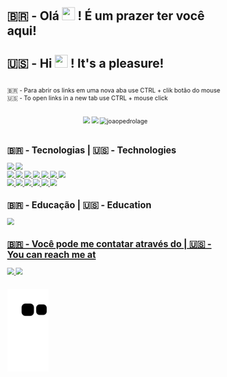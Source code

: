 <h1>
  🇧🇷 - Olá
  <img src="https://ik.imagekit.io/joaonasc/GitHub/assets/wave_Mdjm5gVSL.gif" width="30px" height="30px">
  ! É um prazer ter você aqui!
</h1>
<h1>
  🇺🇸 - Hi
  <img src="https://ik.imagekit.io/joaonasc/GitHub/assets/wave_Mdjm5gVSL.gif" width="30px" height="30px">
  ! It's a pleasure!
</h1>
<br>
<span>🇧🇷 - Para abrir os links em uma nova aba use CTRL + clik botão do mouse</span>
<br>
<span>🇺🇸 - To open links in a new tab use CTRL + mouse click</span>

<div align="center">
      <br>
      <br>
      <img height="150em" src="https://github-readme-stats.vercel.app/api?username=JoaoPedroLage&show_icons=true&theme=dark&include_all_commits=true&count_private=true"/>
      <img height="150em" src="https://github-readme-stats.vercel.app/api/top-langs/?username=JoaoPedroLage&layout=compact&langs_count=7&theme=dark"/>
      <img height="150em" src="https://github-readme-streak-stats.herokuapp.com/?user=joaopedrolage&theme=dark" alt="joaopedrolage" />
      <br>
      <br>
    </a>
</div>

<h2>🇧🇷 - Tecnologias | 🇺🇸 - Technologies</h2>
<section>
  <a href="https://isocpp.org/std/the-standard">
    <img 
      height="30"
      src="https://img.shields.io/badge/C%2B%2B-00599C?style=for-the-badge&logo=c%2B%2B&logoColor=white"
      />
  </a>
  <a href="https://docs.python.org/3/">
    <img 
      height="30"
      src="https://img.shields.io/badge/Python-3776AB?style=for-the-badge&logo=python&logoColor=white"
     />
  </a>
  <br/>
  <a href="https://developer.mozilla.org/en-US/docs/Web/JavaScript">
    <img
      height="30"
      src="https://img.shields.io/badge/JavaScript-F7DF1E?style=for-the-badge&logo=javascript&logoColor=black"
    />
  </a>
  <a href="https://developer.mozilla.org/en-US/docs/Web/HTML">
    <img
      height="30"
      src="https://img.shields.io/badge/HTML5-E34F26?style=for-the-badge&logo=html5&logoColor=white"
    />
  </a>
  <a href="https://developer.mozilla.org/en-US/docs/Web/CSS">
    <img
      height="30"
      src="https://img.shields.io/badge/CSS3-1572B6?style=for-the-badge&logo=css3&logoColor=white"
    />
  </a>
  <a href="https://reactjs.org/">
    <img
      height="30"
      src="https://img.shields.io/badge/React-20232A?style=for-the-badge&logo=react&logoColor=61DAFB"
    />
  </a>
  <a href="https://redux.js.org/">
    <img
      height="30"
      src="https://img.shields.io/badge/Redux-593D88?style=for-the-badge&logo=redux&logoColor=white"
    />
  </a>
  <a href="https://reactnative.dev/docs/getting-started">
    <img
      height="30"
      src="https://img.shields.io/badge/React_Native-20232A?style=for-the-badge&logo=react&logoColor=61DAFB"
    />
  </a>
  <a href="https://docs.expo.dev/">
    <img
      height="30"
      src="https://img.shields.io/badge/Expo-1B1F23?style=for-the-badge&logo=expo&logoColor=white"
    />
  </a>
  <br/>
  <a href="https://www.typescriptlang.org/docs/">
    <img 
      height="30"
      src="https://img.shields.io/badge/TypeScript-007ACC?style=for-the-badge&logo=typescript&logoColor=white"
     />
  </a>
  <a href="https://nodejs.org/en/docs/">
    <img 
      height="30"
      src="https://img.shields.io/badge/Node.js-339933?style=for-the-badge&logo=nodedotjs&logoColor=white"
     />
  </a>
  <a href="https://expressjs.com/">
    <img 
      height="30"
      src="https://img.shields.io/badge/Express.js-000000?style=for-the-badge&logo=express&logoColor=white"
     />
  </a>
  <a href="https://dev.mysql.com/doc/">
    <img 
      height="30"
      src="https://img.shields.io/badge/MySQL-005C84?style=for-the-badge&logo=mysql&logoColor=white"
     />
  </a>
  <a href="https://www.mongodb.com/docs/">
    <img 
      height="30"
      src="https://img.shields.io/badge/MongoDB-4EA94B?style=for-the-badge&logo=mongodb&logoColor=white"
     />
  </a>
  <a href="https://docs.docker.com/">
    <img 
      height="30"
      src="https://img.shields.io/badge/Docker-2CA5E0?style=for-the-badge&logo=docker&logoColor=white"
     />
  </a>
</section>

<h2>🇧🇷 - Educação | 🇺🇸 - Education</h2>
<section>
  <a href="https://github.com/betrybe">
    <img 
      height="30"
      src="https://img.shields.io/badge/Trybe-blueviolet?color=2EBB88"
    />
</section>

<h2>🇧🇷 - Você pode me contatar através do | 🇺🇸 - You can reach me at</h2>
<section>
  <a href="https://www.linkedin.com/in/joaopedrolage/">
    <img
      height="30"
      src="https://img.shields.io/badge/LinkedIn-0077B5?style=for-the-badge&logo=linkedin&logoColor=white"
    />
  </a>
  <a href="mailto:joaopedro.lage@outlook.com">
    <img 
      height="30"
      src="https://img.shields.io/badge/Microsoft_Outlook-0078D4?style=for-the-badge&logo=microsoft-outlook&logoColor=white"
    />
  </a>
</section>
  
 <br>
  
 ![github contribution grid snake animation](https://raw.githubusercontent.com/JoaoPedroLage/JoaoPedroLage/output/github-contribution-grid-snake.svg)
